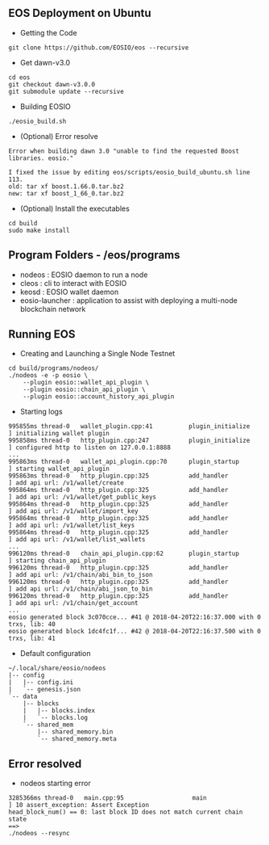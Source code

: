 
## EOS Deployment on Ubuntu
- Getting the Code
```
git clone https://github.com/EOSIO/eos --recursive
```
- Get dawn-v3.0
```
cd eos
git checkout dawn-v3.0.0
git submodule update --recursive
```
- Building EOSIO
```
./eosio_build.sh
```
- (Optional) Error resolve
```
Error when building dawn 3.0 "unable to find the requested Boost libraries. eosio."

I fixed the issue by editing eos/scripts/eosio_build_ubuntu.sh line 113.
old: tar xf boost.1.66.0.tar.bz2
new: tar xf boost_1_66_0.tar.bz2
```
- (Optional) Install the executables
```
cd build
sudo make install
```
## Program Folders - /eos/programs
- nodeos : EOSIO daemon to run a node
- cleos : cli to interact with EOSIO 
- keosd : EOSIO wallet daemon 
- eosio-launcher : application to assist with deploying a multi-node blockchain network

## Running EOS 
- Creating and Launching a Single Node Testnet
```
cd build/programs/nodeos/
./nodeos -e -p eosio \
    --plugin eosio::wallet_api_plugin \
    --plugin eosio::chain_api_plugin \
    --plugin eosio::account_history_api_plugin
```
- Starting logs
```
995855ms thread-0   wallet_plugin.cpp:41          plugin_initialize    ] initializing wallet plugin
995858ms thread-0   http_plugin.cpp:247           plugin_initialize    ] configured http to listen on 127.0.0.1:8888
...
995863ms thread-0   wallet_api_plugin.cpp:70      plugin_startup       ] starting wallet_api_plugin
995863ms thread-0   http_plugin.cpp:325           add_handler          ] add api url: /v1/wallet/create
995864ms thread-0   http_plugin.cpp:325           add_handler          ] add api url: /v1/wallet/get_public_keys
995864ms thread-0   http_plugin.cpp:325           add_handler          ] add api url: /v1/wallet/import_key
995864ms thread-0   http_plugin.cpp:325           add_handler          ] add api url: /v1/wallet/list_keys
995864ms thread-0   http_plugin.cpp:325           add_handler          ] add api url: /v1/wallet/list_wallets
...
996120ms thread-0   chain_api_plugin.cpp:62       plugin_startup       ] starting chain_api_plugin
996120ms thread-0   http_plugin.cpp:325           add_handler          ] add api url: /v1/chain/abi_bin_to_json
996120ms thread-0   http_plugin.cpp:325           add_handler          ] add api url: /v1/chain/abi_json_to_bin
996120ms thread-0   http_plugin.cpp:325           add_handler          ] add api url: /v1/chain/get_account
...
eosio generated block 3c070cce... #41 @ 2018-04-20T22:16:37.000 with 0 trxs, lib: 40
eosio generated block 1dc4fc1f... #42 @ 2018-04-20T22:16:37.500 with 0 trxs, lib: 41
```
- Default configuration
```
~/.local/share/eosio/nodeos
|-- config
|   |-- config.ini
|   `-- genesis.json
`-- data
    |-- blocks
    |   |-- blocks.index
    |   `-- blocks.log
    `-- shared_mem
        |-- shared_memory.bin
        `-- shared_memory.meta
```

## Error resolved
- nodeos starting error
```
3285366ms thread-0   main.cpp:95                   main                 ] 10 assert_exception: Assert Exception
head_block_num() == 0: last block ID does not match current chain state
==> 
./nodeos --resync
```
